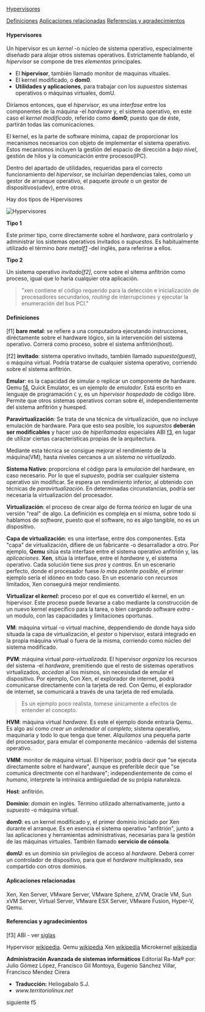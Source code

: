 [Hypervisores](#i1)

[Definiciones](#i88)
[Aplicaciones relacionadas](#i888)
[Referencias y agradecimientos](URL)


#### <a name="i1">Hypervisores</a> ####

Un hipervisor es un _kernel_ -o núcleo de sistema operativo, especialmente diseñado para alojar otros sistemas operativos. Estrictamente hablando, el _hipervisor_ se compone de tres _elementos_ principales.

- El __hipervisor__, también llamado monitor de maquinas vituales.
- El kernel modificado, o __dom0__.
- __Utilidades y aplicaciones__, para trabajar con los _supuestos_ sistemas operativos o máquinas virtuales, domU.

Diríamos entonces, que el _hipervisor_, es una _interfase_ entre los componentes de la máquina -el _hardware_ y, el sistema operativo, en este caso el _kernel modificado_, referido como __dom0__; puesto que de éste, partirán todas las comunicaciones.

El kernel, es la parte de software mínima, capaz de proporcionar los mecanismos necesarios con objeto de implementar el sistema operativo. Estos mecanismos incluyen la gestión del espacio de dirección a _bajo nivel_, gestión de hilos y la comunicación entre procesos(IPC).

Dentro del apartado de utilidades, requeridas para el correcto funcionamiento del _hipervisor_, se incluirían dependencias tales, como un gestor de arranque operativo, el paquete _iproute_ o un gestor de dispositivos(udev), entre otros.

Hay dos tipos de Hipervisores

![Hypervisores](../images/Qemu/400px-Hyperviseur.png)

__Tipo 1__

Este primer tipo, corre directamente sobre el _hardware_, para controlarlo y administrar los sistemas operativos invitados o _supuestos_. Es habitualmente utilizado el término _bare metal[f1](#f1)_ -del inglés, para referirse a ellos. 

__Tipo 2__

Un sistema operativo _invitado[f2]_, corre sobre el sitema anfitrión como proceso, igual que lo haría cualquier otra aplicación. 



> "xen contiene el código requerido para la detección  e inicialización de procesadores secundarios, _routing_ de interrupciones y ejecutar la enumeración del bus PCI."




#### <a name="i88">Definiciones</a> ####

<a name="f1">[f1]</a> __bare metal__: se refiere a una computadora ejecutando instrucciones, diréctamente sobre el hardware lógico, sin la intervención del sistema operativo. Correrá como proceso, sobre el sistema anfitrión(host).

<a name="f2">[f2]</a> __invitado__: sistema operativo invitado, también llamado _supuesto(guest)_, o máquina virtual. Podría tratarse de cualquier sistema operativo, corriendo sobre el sistema anfitrión.

__Emular__: es la capacidad de simular o replicar un componente de hardware. Qemu [f4](#f4), Quick Emulator, es un ejemplo de _emulador_. Está escrito en lenguaje de programación `C` y, es un _hipervisor hospedado_ de código libre. Permite que otros sistemas operativos corran sobre él, independientemente del sistema anfitrión y huesped.

__Paravirtualización__: Se trata de una técnica de virtualización, que no incluye emulación de hardware. Para que esto sea posible, los _supuestos_ __deberán ser modificables__ y hacer uso de _hiperllamadas_ especiales ABI [f3](#f3), en lugar de utilizar ciertas características propias de la arquitectura.

Mediante esta técnica se consigue mejorar el rendimiento de la máquina(VM), hasta niveles cercanos a un _sistema no virtualizado_.

__Sistema Nativo__: proporciona el código para la _emulación_ del hardware, en caso necesario. Por lo que el _supuesto_, podría ser cualquier sistema operativo sin modificar. Se espera un rendimiento inferior, al obtenido con técnicas de _paravirtualización_. En determinadas circunstancias, podría ser necesaria la virtualización del procesador.

__Virtualización__: el proceso de crear algo de forma _teórica_ en lugar de una versión "real" de algo. La definición es compleja en sí misma, sobre todo si hablamos de _software_, puesto que el software, no es algo tangible, no es un dispositivo.

__Capa de virtualización__: es una interfase, entre dos componentes. Esta "capa" de virtualización, difiere de un fabricante -o desarrallador a otro. Por ejemplo, __Qemu__ sitúa esta interfase entre el sistema operativo anfitrión y, las _aplicaciones_. __Xen__, sitúa la interfase, entre el _hardware_ y, el sistema operativo. Cada solución tiene sus _pros_ y _contras_. En un escenario perfecto, donde el procesador fuese _lo más potente posible_, el primer ejemplo sería el idóneo en todo caso. En un escenario con _recursos_ limitados, Xen conseguirá mejor rendimiento.

__Virtualizar el _kernel_:__ proceso por el que es convertido el kernel, en un hipervisor. Este proceso puede llevarse a cabo mediante la construcción de un nuevo kernel específico para la tarea, o bien cargando software _extra_ -un modulo, con las capacidades y limitaciones oportunas.

__VM__: máquina virtual -o virtual machine, deppendiendo de donde haya sido situada la capa de virtualización, el _gestor_ o hipervisor, estará integrado en la propia máquina virtual o fuera de la misma, corriendo como núcleo del sistema modificado.

__PVM__: máquina virtual _para-virtualizada_. El hipervisor _organiza_ los recursos del sistema -el _hardware_, premitiendo que el resto de sistemas operativos virtualizados, _accedan_ al los mismos, sin necesisdad de emular el dispositivo. Por ejemplo, Con Xen, el explorador de internet, podrá comunicarse directamente con la tarjeta de red.
Con Qemu, el explorador de internet, se comunicará a través de una tarjeta de red emulada.
> Es un ejemplo poco realista, tomese únicamente a efectos de entender el concepto.

__HVM__: máquina virtual _hardware_. Es este el ejemplo donde entraría Qemu. Es algo así como _crear un ordenador al completo_; sistema operativo, maquinaria y todo lo que tenga que tener. _Alquilamos_ una pequeña parte del procesador, para emular el componente mecánico -además del sistema operativo.

__VMM__: monitor de máquina virtual. El hiperisor, podría decir que "se ejecuta directamente sobre el hardware", aunque es preferible decir que "se comunica directmente con el hardware"; independientemente de como el _humano_, interprete la intrínsica ambiguiedad de su própia naturaleza. 

__Host__: anfitrión. 

__Dominio__: _domain_ en inglés. Término utilizado alternativamente, junto a _supuesto_ -o máquina virtual.

__dom0__: es un kernel modificado y, el primer dominio iniciado por Xen durante el arranque. Es en esencia el sistema operativo "anfitrión", junto a las aplicaciones y herramientas administrativas, necesarias para la gestión de las máquinas virtuales.
También llamado __servicio de cónsola__.

__domU__: es un dominio sin privilegios de acceso al _hardware_. Deberá correr un controlador de dispositivo, para que el _hardware_ multiplexado, sea compartido con otros dominios. 


#### <a name="i888">Aplicaciones relacionadas</a> ####

Xen, Xen Server, VMware Server, VMware Sphere, z/VM, Oracle VM, Sun xVM Server, Virtual Server, VMware ESX Server, VMware Fusion, Hyper-V, Qemu.

#### <a name="i99">Referencias y agradecimientos</a> ####

<a name="f3">[f3] ABI - ver [siglas](www.territoriolinux.net/TerritorioLinux/siglas.html)</a>


Hypervisor [wikipedia](https://en.wikipedia.org/wiki/Hypervisor).
Qemu [wikipedia](https://en.wikipedia.org/wiki/QEMU)
Xen [wikipedia](https://en.wikipedia.org/wiki/Xen)
Microkernel [wikipedia](https://en.wikipedia.org/wiki/Microkernel)

__Administración Avanzada de sistemas informáticos__ Editorial Ra-Ma&reg; por:
	Julio Gómez López, Francisco Gil Montoya, Eugenio Sánchez Villar, Francisco Mendez Cirera


<ul id="firma">
	<li><b>Traducción:</b> Heliogabalo S.J.</li>
	<li><em>www.territoriolinux.net</em></li>
</ul>

siguiente f5

